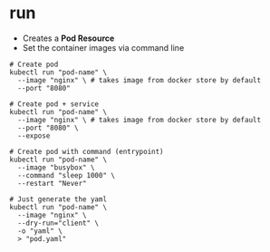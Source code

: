 # run

- Creates a **Pod Resource**
- Set the container images via command line

```shell
# Create pod
kubectl run "pod-name" \
  --image "nginx" \ # takes image from docker store by default
  --port "8080"

# Create pod + service
kubectl run "pod-name" \
  --image "nginx" \ # takes image from docker store by default
  --port "8080" \
  --expose

# Create pod with command (entrypoint)
kubectl run "pod-name" \
  --image "busybox" \
  --command "sleep 1000" \
  --restart "Never"
```

```shell
# Just generate the yaml
kubectl run "pod-name" \
  --image "nginx" \
  --dry-run="client" \
  -o "yaml" \
  > "pod.yaml"
```
